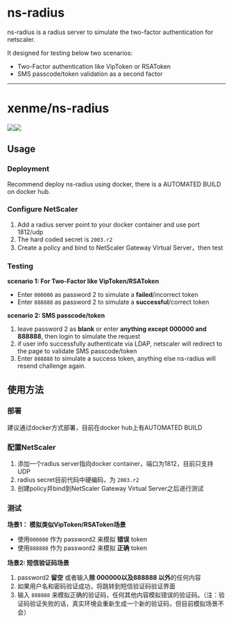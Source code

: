 # ns-radius

ns-radius is a radius server to simulate the two-factor authentication for netscaler.

It designed for testing below two scenarios:

- Two-Factor authentication like VipToken or RSAToken
- SMS passcode/token validation as a second factor

---

# xenme/ns-radius
[![](https://images.microbadger.com/badges/version/xenme/ns-radius.svg)](https://microbadger.com/images/xenme/ns-radius)[![](https://images.microbadger.com/badges/image/xenme/ns-radius.svg)](https://microbadger.com/images/xenme/ns-radius)

## Usage

### Deployment

Recommend deploy ns-radius using docker, there is a AUTOMATED BUILD on docker hub.

### Configure NetScaler
1. Add a radius server point to your docker container and use port 1812/udp
2. The hard coded secret is `2003.r2`
3. Create a policy and bind to NetScaler Gateway Virtual Server，then test

### Testing
**scenario 1: For Two-Factor like VipToken/RSAToken**

- Enter `000000` as password 2 to simulate a **failed**/incorrect token
- Enter `888888` as password 2 to simulate a **successful**/correct token

**scenario 2: SMS passcode/token**

1. leave password 2 as **blank** or enter **anything except 000000 and 888888**, then login to simulate the request
2. if user info successfully authenticate via LDAP, netscaler will redirect to the page to validate SMS passcode/token
3. Enter `888888` to simulate a success token, anything else ns-radius will resend challenge again.

## 使用方法

### 部署
建议通过docker方式部署，目前在docker hub上有AUTOMATED BUILD

### 配置NetScaler
1. 添加一个radius server指向docker container，端口为1812，目前只支持UDP
2. radius secret目前代码中硬编码，为 `2003.r2`
3. 创建policy并bind到NetScaler Gateway Virtual Server之后进行测试

### 测试
**场景1： 模拟类似VipToken/RSAToken场景**

- 使用`000000` 作为 password2 来模拟 **错误** token
- 使用`888888` 作为 password2 来模拟 **正确** token

**场景2: 短信验证码场景**

1. password2 **留空** 或者输入**除 000000以及888888 以外**的任何内容
2. 如果用户名和密码验证成功，将跳转到短信验证码验证界面
3. 输入 `888888` 来模拟正确的验证码，任何其他内容模拟错误的验证码。（注：验证码验证失败的话，真实环境会重新生成一个新的验证码，但目前模拟场景不会）